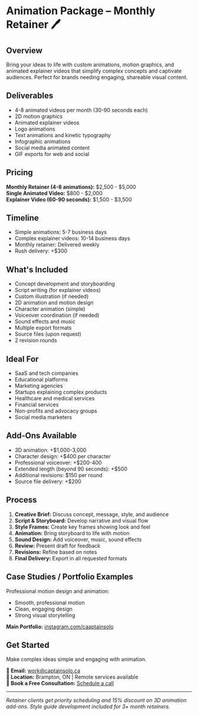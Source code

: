 # Animation Package – Monthly Retainer 🖊️

## Overview
Bring your ideas to life with custom animations, motion graphics, and animated explainer videos that simplify complex concepts and captivate audiences. Perfect for brands needing engaging, shareable visual content.

## Deliverables
- 4-8 animated videos per month (30-90 seconds each)
- 2D motion graphics
- Animated explainer videos
- Logo animations
- Text animations and kinetic typography
- Infographic animations
- Social media animated content
- GIF exports for web and social

## Pricing
**Monthly Retainer (4-8 animations):** $2,500 - $5,000  
**Single Animated Video:** $800 - $2,000  
**Explainer Video (60-90 seconds):** $1,500 - $3,500

## Timeline
- Simple animations: 5-7 business days
- Complex explainer videos: 10-14 business days
- Monthly retainer: Delivered weekly
- Rush delivery: +$300

## What's Included
- Concept development and storyboarding
- Script writing (for explainer videos)
- Custom illustration (if needed)
- 2D animation and motion design
- Character animation (simple)
- Voiceover coordination (if needed)
- Sound effects and music
- Multiple export formats
- Source files (upon request)
- 2 revision rounds

## Ideal For
- SaaS and tech companies
- Educational platforms
- Marketing agencies
- Startups explaining complex products
- Healthcare and medical services
- Financial services
- Non-profits and advocacy groups
- Social media marketers

## Add-Ons Available
- 3D animation: +$1,000-3,000
- Character design: +$400 per character
- Professional voiceover: +$200-400
- Extended length (beyond 90 seconds): +$500
- Additional revisions: $150 per round
- Source file delivery: +$200

## Process
1. **Creative Brief:** Discuss concept, message, style, and audience
2. **Script & Storyboard:** Develop narrative and visual flow
3. **Style Frames:** Create key frames showing look and feel
4. **Animation:** Bring storyboard to life with motion
5. **Sound Design:** Add voiceover, music, sound effects
6. **Review:** Present draft for feedback
7. **Revisions:** Refine based on notes
8. **Final Delivery:** Export in all requested formats

## Case Studies / Portfolio Examples
Professional motion design and animation:
- Smooth, professional motion
- Clean, engaging design
- Strong visual storytelling

**Main Portfolio:** [instagram.com/caaptainsolo](https://www.instagram.com/caaptainsolo/)

## Get Started
Make complex ideas simple and engaging with animation.

**📧 Email:** work@captainsolo.ca  
**📍 Location:** Brampton, ON | Remote services available  
**💼 Book a Free Consultation:** [Schedule a call](#contact)

---

*Retainer clients get priority scheduling and 15% discount on 3D animation add-ons. Style guide development included for 3+ month retainers.*

